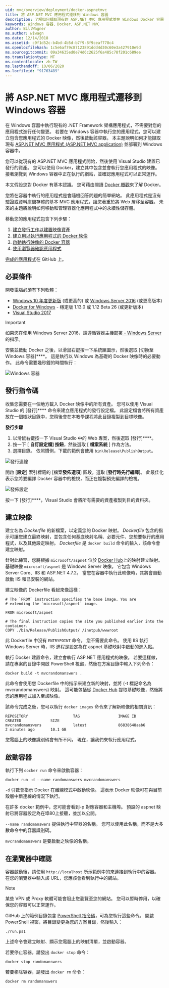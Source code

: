 ```yaml
---
uid: mvc/overview/deployment/docker-aspnetmvc
title: 將 ASP.NET MVC 應用程式遷移到 Windows 容器
description: 了解如何擷取現有的 ASP.NET MVC 應用程式並在 Windows Docker 容器中執行
keywords: Windows 容器、Docker、ASP.NET MVC
author: BillWagner
ms.author: wiwagn
ms.date: 12/14/2018
ms.assetid: c9f1d52c-b4bd-4b5d-b7f9-8f9ceaf778c4
ms.openlocfilehash: 1c5e6af79c87123891ddd4d30c60e3a427910e9d
ms.sourcegitcommit: 09a34635ed0e74d6c2625f6a485c78f201c689ee
ms.translationtype: MT
ms.contentlocale: zh-TW
ms.lasthandoff: 10/06/2020
ms.locfileid: "91763489"
---
```

# <a name="migrating-aspnet-mvc-applications-to-windows-containers"></a>將 ASP.NET MVC 應用程式遷移到 Windows 容器

在 Windows 容器中執行現有的 .NET Framework 架構應用程式，不需要對您的應用程式進行任何變更。 若要在 Windows 容器中執行您的應用程式，您可以建立包含您應用程式的 Docker 映像，然後啟動該容器。 本主題說明如何才能擷取現有 [ASP.NET MVC 應用程式 (ASP.NET MVC application)](http://www.asp.net/mvc) 並部署到 Windows 容器中。

您可以從現有的 ASP.NET MVC 應用程式開始，然後使用 Visual Studio 建置已發行的資產。 您可以使用 Docker，建立其中包含並會執行您應用程式的映像。 接著瀏覽到 Windows 容器中正在執行的網站，並確認應用程式可以正常運作。

本文假設您對 Docker 有基本認識。 您可藉由閱讀 [Docker 概觀](https://docs.docker.com/engine/understanding-docker/)來了解 Docker。

您將在容器中執行的應用程式是會隨機回答問題的簡單網站。 此應用程式是沒有驗證或資料庫儲存體的基本 MVC 應用程式，讓您著重於將 Web 層移至容器。 未來的主題將說明如何移動和管理容器化應用程式中的永續性儲存體。

移動您的應用程式包含下列步驟：

1. [建立發行工作以建置映像資產](#publish-script)
1. [建立用以執行應用程式的 Docker 映像](#build-the-image)
1. [啟動執行映像的 Docker 容器](#start-a-container)
1. [使用瀏覽器確認應用程式](#verify-in-the-browser)

[完成的應用程式](https://github.com/dotnet/AspNetDocs/tree/master/aspnet/mvc/overview/deployment/docker-aspnetmvc/samples/MVCRandomAnswerGenerator)在 GitHub 上。

## <a name="prerequisites"></a>必要條件

開發電腦必須有下列軟體：

- [Windows 10 年度更新版](https://www.microsoft.com/software-download/windows10/) (或更高的) 或 [Windows Server 2016](https://www.microsoft.com/cloud-platform/windows-server) (或更高版本) 
- [Docker for Windows](https://docs.docker.com/docker-for-windows/) - 穩定版 1.13.0 或 1.12 Beta 26 (或更新版本)
- [Visual Studio 2017](https://visualstudio.microsoft.com/downloads/?utm_medium=microsoft&utm_source=docs.microsoft.com&utm_campaign=button+cta&utm_content=download+vs2017)

> [!IMPORTANT]
> 如果您在使用 Windows Server 2016，請遵循[容器主機部署 - Windows Server](https://msdn.microsoft.com/virtualization/windowscontainers/deployment/deployment) 的指示。

安裝並啟動 Docker 之後，以滑鼠右鍵按一下系統匣圖示，然後選取 [切換至 Windows 容器]****。 這是執行以 Windows 為基礎的 Docker 映像時的必要動作。 此命令需要幾秒鐘的時間執行：

![Windows 容器][windows-container]

## <a name="publish-script"></a>發行指令碼

收集您需要在一個地方載入 Docker 映像中的所有資產。 您可以使用 Visual Studio 的 [發行]**** 命令來建立應用程式的發行設定檔。 此設定檔會將所有資產放在一個樹狀目錄中，您稍後會在本教學課程將此目錄複製到目標映像。

**發行步驟**

1. 以滑鼠右鍵按一下 Visual Studio 中的 Web 專案，然後選取 [發行]****。
1. 按一下 [ **自訂設定檔] 按鈕**，然後選取 [ **檔案系統** ] 作為方法。
1. 選擇目錄。 依照慣例，下載的範例會使用 `bin\Release\PublishOutput`。

![發行連線][publish-connection]

開啟 [**設定**] 索引標籤的 [檔案**發佈選項**] 區段。選取 [**發行時先行編譯**]。 此最佳化表示您將要編譯 Docker 容器中的檢視，而正在複製預先編譯的檢視。

![發佈設定][publish-settings]

按一下 [發行]****，Visual Studio 會將所有需要的資產複製到目的資料夾。

## <a name="build-the-image"></a>建立映像

建立名為 *Dockerfile* 的新檔案，以定義您的 Docker 映射。 *Dockerfile* 包含的指示可讓您建立最終映射，並包含任何基底映射名稱、必要元件、您想要執行的應用程式，以及其他設定映射。 *Dockerfile* 是 `docker build` 命令的輸入，該命令會建立映射。

針對此練習，您將根據 `microsoft/aspnet` 位於 [Docker Hub](https://hub.docker.com/r/microsoft/aspnet/)上的映射建立映射。
基礎映像 `microsoft/aspnet` 是 Windows Server 映像。 它包含 Windows Server Core、IIS 和 ASP.NET 4.7.2。 當您在容器中執行此映像時，其將會自動啟動 IIS 和已安裝的網站。

建立映像的 Dockerfile 看起來像這樣：

```console
# The `FROM` instruction specifies the base image. You are
# extending the `microsoft/aspnet` image.

FROM microsoft/aspnet

# The final instruction copies the site you published earlier into the container.
COPY ./bin/Release/PublishOutput/ /inetpub/wwwroot
```

此 Dockerfile 中沒有 `ENTRYPOINT` 命令。 您不需要此命令。 使用 IIS 執行 Windows Server 時，IIS 進程是設定為在 aspnet 基礎映射中啟動的進入點。

執行 Docker 建置命令，建立會執行 ASP.NET 應用程式的映像。 若要這樣做，請在專案的目錄中開啟 PowerShell 視窗，然後在方案目錄中輸入下列命令：

```console
docker build -t mvcrandomanswers .
```

此命令會使用您 Dockerfile 中的指示來建立新的映射，並將 (-t 標記命名為 mvcrandomanswers) 映射。 這可能包括從 [Docker Hub](http://hub.docker.com) 提取基礎映像，然後將您的應用程式加入至該映像。

該命令完成之後，您可以執行 `docker images` 命令來了解新映像的相關資訊：

```console
REPOSITORY                    TAG                 IMAGE ID            CREATED             SIZE
mvcrandomanswers              latest              86838648aab6        2 minutes ago       10.1 GB
```

您電腦上的映像識別碼會有所不同。 現在，讓我們來執行應用程式。

## <a name="start-a-container"></a>啟動容器

執行下列 `docker run` 命令來啟動容器：

```console
docker run -d --name randomanswers mvcrandomanswers
```

`-d` 引數會指示 Docker 在離線模式中啟動映像。 這表示 Docker 映像可在與目前殼層中斷連線的情況下執行。

在許多 docker 範例中，您可能會看到-p 對應容器和主機埠。 預設的 aspnet 映射已將容器設定為在埠80上接聽，並加以公開。

`--name randomanswers` 提供執行中容器的名稱。 您可以使用此名稱，而不是大多數命令中的容器識別碼。

`mvcrandomanswers` 是要啟動之映像的名稱。

## <a name="verify-in-the-browser"></a>在瀏覽器中確認

容器啟動後，請使用 `http://localhost` 所示範例中的來連接到執行中的容器。 在您的瀏覽器中輸入該 URL，您應該會看到執行中的網站。

> [!NOTE]
> 某些 VPN 或 Proxy 軟體可能會阻止您瀏覽至您的網站。
> 您可以暫時停用，以確保您的容器可以正常運作。

GitHub 上的範例目錄包含 [PowerShell 指令碼](https://github.com/dotnet/samples/blob/master/framework/docker/MVCRandomAnswerGenerator/run.ps1)，可為您執行這些命令。 開啟 PowerShell 視窗，將目錄變更為您的方案目錄，然後輸入：

```console
./run.ps1
```

上述命令會建立映射、顯示您電腦上的映射清單，並啟動容器。

若要停止容器，請發出 `docker stop` 命令：

```console
docker stop randomanswers
```

若要移除容器，請發出 `docker rm` 命令：

```console
docker rm randomanswers
```

[windows-container]: media/aspnetmvc/SwitchContainer.png "切換至 Windows 容器"
[publish-connection]: media/aspnetmvc/PublishConnection.png "發行至檔案系統"
[publish-settings]: media/aspnetmvc/PublishSettings.png "發佈設定"
